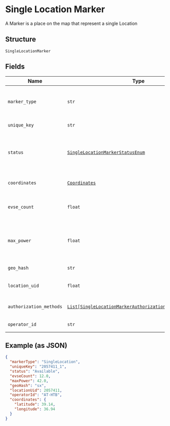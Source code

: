 
# Single Location Marker

A Marker is a place on the map that represent a single Location

## Structure

`SingleLocationMarker`

## Fields

| Name | Type | Tags | Description |
|  --- | --- | --- | --- |
| `marker_type` | `str` | Required | Identifies the marker type. If it’s a `SingleLocationMarker`, then the value is `SingleLocation` |
| `unique_key` | `str` | Optional | Uniquely identifies the marker object |
| `status` | [`SingleLocationMarkerStatusEnum`](../../doc/models/single-location-marker-status-enum.md) | Optional | Minimum of all status values in the Marker, e.g. if at least one Evse in the Marker is available, the value will be available |
| `coordinates` | [`Coordinates`](../../doc/models/coordinates.md) | Optional | Coordinates of the Shell Recharge Site Location |
| `evse_count` | `float` | Optional | Total number of Evse units in Locations that this Marker represents |
| `max_power` | `float` | Optional | Maximum power in kW across all locations grouped in this marker (disregarding availability) |
| `geo_hash` | `str` | Optional | GeoHash of marker coordinates |
| `location_uid` | `float` | Optional | Unique ID of the Location this Marker represents |
| `authorization_methods` | [`List[SingleLocationMarkerAuthorizationMethodsItemsEnum]`](../../doc/models/single-location-marker-authorization-methods-items-enum.md) | Optional | Methods that can be used to Authorize sessions on this EVSE |
| `operator_id` | `str` | Optional | Unique Id of the operator |

## Example (as JSON)

```json
{
  "markerType": "SingleLocation",
  "uniqueKey": "2057411_1",
  "status": "Available",
  "evseCount": 12.0,
  "maxPower": 42.0,
  "geoHash": "sx",
  "locationUid": 2057411,
  "operatorId": "AT-HTB",
  "coordinates": {
    "latitude": 39.14,
    "longitude": 36.94
  }
}
```

